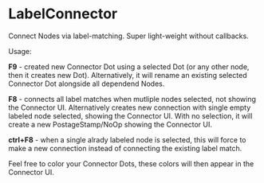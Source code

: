 # LabelConnector
Connect Nodes via label-matching. Super light-weight without callbacks.

Usage:

**F9** - created new Connector Dot using a selected Dot (or any other node, then it creates new Dot). Alternatively, it will rename an existing selected Connector Dot alongside all dependend Nodes.

**F8** - connects all label matches when mutliple nodes selected, not showing the Connector UI. Alternatively creates new connection with single empty labeled node selected, showing the Connector UI. With no selection, it will create a new PostageStamp/NoOp showing the Connector UI.
 
**ctrl+F8** - when a single alrady labeled node is selected, this will force to make a new connection instead of connecting the existing label match.

Feel free to color your Connector Dots, these colors will then appear in the Connector UI.
